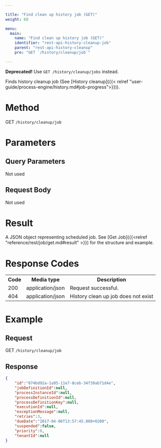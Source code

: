 ```yaml
---

title: "Find clean up history job (GET)"
weight: 60

menu:
  main:
    name: "Find clean up history job (GET)"
    identifier: "rest-api-history-cleanup-job"
    parent: "rest-api-history-cleanup"
    pre: "GET `/history/cleanup/job`"

---
```

<b>Deprecated!</b> Use `GET /history/cleanup/jobs` instead.

Finds history cleanup job (See [History cleanup]({{< relref "user-guide/process-engine/history.md#job-progress">}})).

# Method

GET `/history/cleanup/job`


# Parameters

## Query Parameters

Not used

## Request Body

Not used

# Result

A JSON object representing scheduled job.
See [Get Job]({{<relref "reference/rest/job/get.md#result" >}}) for the structure and example.

# Response Codes

<table class="table table-striped">
  <tr>
    <th>Code</th>
    <th>Media type</th>
    <th>Description</th>
  </tr>
  <tr>
    <td>200</td>
    <td>application/json</td>
    <td>Request successful.</td>
  </tr>
   <tr>
    <td>404</td>
    <td>application/json</td>
    <td>History clean up job does not exist</td>
  </tr>
</table>

# Example

## Request

GET `/history/cleanup/job`

## Response

```json
{
    "id":"074bd92a-1a95-11e7-8ceb-34f39ab71d4e",
    "jobDefinitionId":null,
    "processInstanceId":null,
    "processDefinitionId":null,
    "processDefinitionKey":null,
    "executionId":null,
    "exceptionMessage":null,
    "retries":3,
    "dueDate":"2017-04-06T13:57:45.000+0200",
    "suspended":false,
    "priority":0,
    "tenantId":null
}
```
